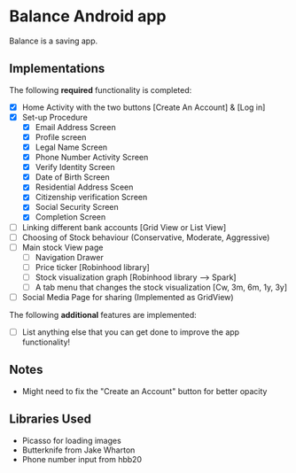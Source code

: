 # Balance Android app

Balance is a saving app.

## Implementations

The following **required** functionality is completed:

- [x] Home Activity with the two buttons [Create An Account] & [Log in]
- [x] Set-up Procedure
  - [x] Email Address Screen
  - [x] Profile screen
  - [x] Legal Name Screen
  - [x] Phone Number Activity Screen
  - [x] Verify Identity Screen
  - [x] Date of Birth Screen
  - [x] Residential Address Sceen
  - [x] Citizenship verification Screen
  - [x] Social Security Screen
  - [x] Completion Screen
- [ ] Linking different bank accounts [Grid View or List View]
- [ ] Choosing of Stock behaviour (Conservative, Moderate, Aggressive)
- [ ] Main stock View page
   - [ ] Navigation Drawer
   - [ ] Price ticker              [Robinhood library]
   - [ ] Stock visualization graph [Robinhood library --> Spark]
   - [ ] A tab menu that changes the stock visualization [Cw, 3m, 6m, 1y, 3y]
- [ ] Social Media Page for sharing (Implemented as GridView)

The following **additional** features are implemented:

- [ ] List anything else that you can get done to improve the app functionality!

## Notes
- Might need to fix the "Create an Account" button for better opacity

## Libraries Used
- Picasso for loading images 
- Butterknife from Jake Wharton
- Phone number input from hbb20
